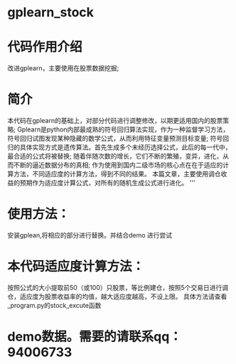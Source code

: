 # gplearn_stock
# 代码作用介绍 
 改进gplearn，主要使用在股票数据挖掘;
# 简介
 本代码在gplearn的基础上，对部分代码进行调整修改，以期更适用国内的股票策略;
 Gplearn是python内部最成熟的符号回归算法实现，作为一种监督学习方法，符号回归试图发现某种隐藏的数学公式，从而利用特征变量预测目标变量;
 符号回归的具体实现方式是遗传算法。首先生成多个未经历选择公式，此后的每一代中，最合适的公式将被替换;
 随着伴随次数的增长，它们不断的繁殖，变异，进化，从而不断的逼近数据分布的真相;
 作为使用到国内二级市场的核心点在在于适应的计算方法，不同适应度的计算方法，得到不同的结果。
 本篇文章，主要使用调仓收益的预期作为适应度计算公式，对所有的随机生成公式进行进化。
 '''
# 使用方法：
 安装gplean,将相应的部分进行替换。并结合demo 进行尝试
# 本代码适应度计算方法：
 按照公式的大小提取前50（或100）只股票，等比例建仓，按照5个交易日进行调仓，适应度为股票收益率的均值，越大适应度越高，不设上限。
 具体方法请查看_program.py的stock_excute函数
# demo数据。需要的请联系qq：94006733
